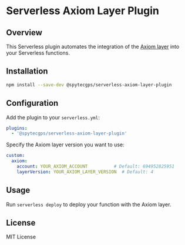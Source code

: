# Serverless Axiom Layer Plugin

## Overview

This Serverless plugin automates the integration of the [Axiom layer](https://github.com/axiomhq/axiom-lambda-extension) into your Serverless functions.

## Installation

```bash
npm install --save-dev @spytecgps/serverless-axiom-layer-plugin
```

## Configuration
Add the plugin to your `serverless.yml`:

```yaml
plugins:
  - '@spytecgps/serverless-axiom-layer-plugin'
```

Specify the Axiom layer version you want to use:

```yaml
custom:
  axiom:
    account: YOUR_AXIOM_ACCOUNT          # Default: 694952825951
    layerVersion: YOUR_AXIOM_LAYER_VERSION  # Default: 4
```

## Usage

Run `serverless deploy` to deploy your function with the Axiom layer.


## License

MIT License